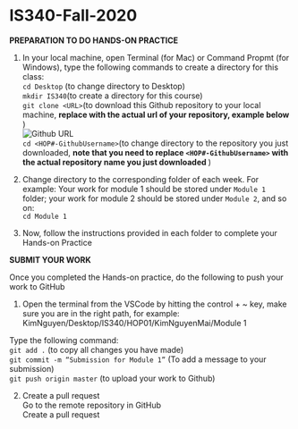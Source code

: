 # IS340-Fall-2020

<strong>PREPARATION TO DO HANDS-ON PRACTICE </strong>

1. In your local machine, open Terminal (for Mac) or Command Propmt (for Windows), type the following commands to create a directory for this class: <br/>
```cd Desktop``` (to change directory to Desktop)<br/>
```mkdir IS340```(to create a directory for this course)<br/>
```git clone <URL>```(to download this Github repository to your local machine, <strong> replace <URL> with the actual url of your repository, example below </strong>)<br/>
![Github URL](github-url.png) <br/>
```cd <HOP#-GithubUsername>```(to change directory to the repository you just downloaded, <strong> note that you need to replace ```<HOP#-GithubUsername>``` with the actual repository name you just downloaded </strong>) <br/>

2. Change directory to the corresponding folder of each week. For example: Your work for module 1 should be stored under ```Module 1``` folder; your work for module 2 should be stored under ```Module 2```, and so on:<br/>
```cd Module 1```<br/>

3. Now, follow the instructions provided in each folder to complete your Hands-on Practice<br/>

<strong>SUBMIT YOUR WORK </strong>

Once you completed the Hands-on practice, do the following to push your work to GitHub <br/>
1. Open the terminal from the VSCode by hitting the control + ~ key, make sure you are in the right path, for example:
KimNguyen/Desktop/IS340/HOP01/KimNguyenMai/Module 1 <br/>

Type the following command: <br/>
```git add .``` (to copy all changes you have made)<br/>
```git commit -m “Submission for Module 1”``` (To add a message to your submission)<br/>
```git push origin master``` (to upload your work to Github) <br/>


2. Create a pull request <br/>
Go to the remote repository in GitHub <br/>
Create a pull request<br/>
